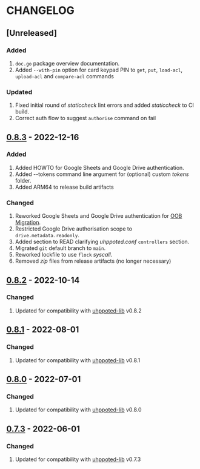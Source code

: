 # CHANGELOG

## [Unreleased]

### Added
1. `doc.go` package overview documentation.
2. Added `--with-pin` option for card keypad PIN to `get`, `put`, `load-acl`, 
   `upload-acl` and `compare-acl` commands

### Updated
1. Fixed initial round of _staticcheck_ lint errors and added _staticcheck_ to CI build.
2. Correct auth flow to suggest `authorise` command on fail


## [0.8.3](https://github.com/uhppoted/uhppoted-app-sheets/releases/tag/v0.8.3) - 2022-12-16

### Added
1. Added HOWTO for Google Sheets and Google Drive authentication.
2. Added --tokens command line argument for (optional) custom _tokens_ folder.
3. Added ARM64 to release build artifacts

### Changed
1. Reworked Google Sheets and Google Drive authentication for [OOB Migration](https://developers.google.com/identity/protocols/oauth2/resources/oob-migration).
2. Restricted Google Drive authorisation scope to `drive.metadata.readonly`.
3. Added section to READ clarifying _uhppoted.conf_ `controllers` section.
4. Migrated `git` default branch to `main`.
5. Reworked lockfile to use `flock` _syscall_.
6. Removed _zip_ files from release artifacts (no longer necessary)

## [0.8.2](https://github.com/uhppoted/uhppoted-app-sheets/releases/tag/v0.8.2) - 2022-10-14

### Changed
1. Updated for compatibility with [uhppoted-lib](https://github.com/uhppoted/uhppoted-lib) v0.8.2

## [0.8.1](https://github.com/uhppoted/uhppoted-app-sheets/releases/tag/v0.8.1) - 2022-08-01

### Changed
1. Updated for compatibility with [uhppoted-lib](https://github.com/uhppoted/uhppoted-lib) v0.8.1


## [0.8.0](https://github.com/uhppoted/uhppoted-app-sheets/releases/tag/v0.8.0) - 2022-07-01

### Changed
1. Updated for compatibility with [uhppoted-lib](https://github.com/uhppoted/uhppoted-lib) v0.8.0


## [0.7.3](https://github.com/uhppoted/uhppoted-app-sheets/releases/tag/v0.7.3) - 2022-06-01

### Changed
1. Updated for compatibility with [uhppoted-lib](https://github.com/uhppoted/uhppoted-lib) v0.7.3

